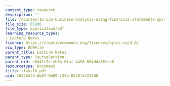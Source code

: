 ```yaml
---
content_type: resource
description: ''
file: /courses/15-535-business-analysis-using-financial-statements-spring-2003/7d47b4f36b679b89133e6549fe724fd0_class16.pdf
file_size: 65896
file_type: application/pdf
learning_resource_types:
- Lecture Notes
license: https://creativecommons.org/licenses/by-nc-sa/4.0/
ocw_type: OCWFile
parent_title: Lecture Notes
parent_type: CourseSection
parent_uid: e6441c9e-eb64-0faf-4498-604dda661cd6
resourcetype: Document
title: class16.pdf
uid: 7d47b4f3-6b67-9b89-133e-6549fe724fd0
---
```

